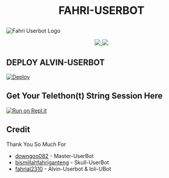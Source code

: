 # <p align="center">FAHRI-USERBOT</p>
![Fahri Userbot Logo](https://telegra.ph/file/c88f256d9fd8043c3a409.jpg)

<p align="center">
  <a href="https://github.com/fahrial2310/Fahri-UserBot/fork">
    <img src="https://img.shields.io/github/forks/fahrial2310/Fahri-UserBot?label=Fork&style=social">
    
  </a>
  <a href="https://github.com/fahrial2310/Fahri-Userbot">
    <img src="https://img.shields.io/github/stars/fahrial2310/Fahri-Userbot?style=social">
  </a>
</p>  

## DEPLOY ALVIN-USERBOT

[![Deploy](https://www.herokucdn.com/deploy/button.svg)](https://heroku.com/deploy?template=https://github.com/fahrial2310/Fahri-UserBot)

## Get Your Telethon(t) String Session Here
[![Run on Repl.it](https://repl.it/badge/github/fahrial2310/AlvinStringSession)](https://replit.com/@fahrial2310/AlvinStringSession)
<br>
</p>

## Credit
Thank You So Much For

*   [downgoo082](https://github.com/downgoo082) - Master-UserBot
*   [bismillahfahriganteng](https://github.com/bismillahfahriganteng) - Skull-UserBot
*   [fahrial2310](https://github.com/fahrial2310) - Alvin-Userbot & loli-UBot
